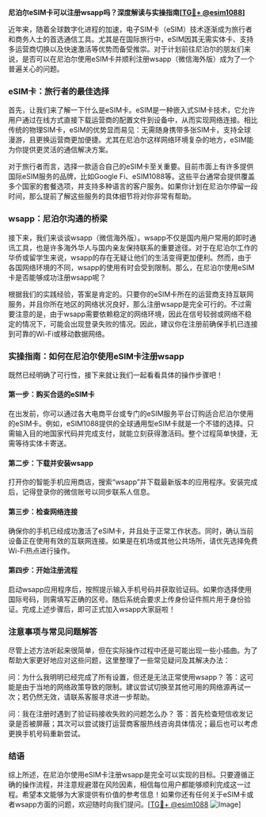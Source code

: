 **尼泊尔eSIM卡可以注册wsapp吗？深度解读与实操指南[[TG💪+ @esim1088](https://t.me/s/esim1088)]**

近年来，随着全球数字化进程的加速，电子SIM卡（eSIM）技术逐渐成为旅行者和商务人士的首选通信工具。尤其是在国际旅行中，eSIM因其无需实体卡、支持多运营商切换以及快速激活等优势而备受推崇。对于计划前往尼泊尔的朋友们来说，是否可以在尼泊尔使用eSIM卡并顺利注册wsapp（微信海外版）成为了一个普遍关心的问题。

### eSIM卡：旅行者的最佳选择

首先，让我们来了解一下什么是eSIM卡。eSIM是一种嵌入式SIM卡技术，它允许用户通过在线方式直接下载运营商的配置文件到设备中，从而实现网络连接。相比传统的物理SIM卡，eSIM的优势显而易见：无需随身携带多张SIM卡，支持全球漫游，且更换运营商更加便捷。尤其在尼泊尔这样网络环境复杂的地方，eSIM能为你提供更灵活的通信解决方案。

对于旅行者而言，选择一款适合自己的eSIM卡至关重要。目前市面上有许多提供国际eSIM服务的品牌，比如Google Fi、eSIM1088等。这些平台通常会提供覆盖多个国家的套餐选项，并支持多种语言的客户服务。如果你计划在尼泊尔停留一段时间，那么提前了解这些服务的具体细节将对你非常有帮助。

### wsapp：尼泊尔沟通的桥梁

接下来，我们来谈谈wsapp（微信海外版）。wsapp不仅是国内用户常用的即时通讯工具，也是许多海外华人与国内亲友保持联系的重要途径。对于在尼泊尔工作的华侨或留学生来说，wsapp的存在无疑让他们的生活变得更加便利。然而，由于各国网络环境的不同，wsapp的使用有时会受到限制。那么，在尼泊尔使用eSIM卡是否能够成功注册wsapp呢？

根据我们的实践经验，答案是肯定的。只要你的eSIM卡所在的运营商支持互联网服务，并且你所在地区的网络状况良好，那么注册wsapp是完全可行的。不过需要注意的是，由于wsapp需要依赖稳定的网络环境，因此在信号较弱或网络不稳定的情况下，可能会出现登录失败的情况。因此，建议你在注册前确保手机已连接到可靠的Wi-Fi或移动数据网络。

### 实操指南：如何在尼泊尔使用eSIM卡注册wsapp

既然已经明确了可行性，接下来就让我们一起看看具体的操作步骤吧！

#### 第一步：购买合适的eSIM卡
在出发前，你可以通过各大电商平台或专门的eSIM服务平台订购适合尼泊尔使用的eSIM卡。例如，eSIM1088提供的全球通用型eSIM卡就是一个不错的选择。只需输入目的地国家代码并完成支付，就能立刻获得激活码。整个过程简单快捷，无需等待实体卡寄送。

#### 第二步：下载并安装wsapp
打开你的智能手机应用商店，搜索“wsapp”并下载最新版本的应用程序。安装完成后，记得登录你的微信账号以同步联系人信息。

#### 第三步：检查网络连接
确保你的手机已经成功激活了eSIM卡，并且处于正常工作状态。同时，确认当前设备正在使用有效的互联网连接。如果是在机场或其他公共场所，请优先选择免费Wi-Fi热点进行操作。

#### 第四步：开始注册流程
启动wsapp应用程序后，按照提示输入手机号码并获取验证码。如果你选择使用国际号码，则需填写正确的区号。随后系统会要求上传身份证件照片用于身份验证。完成上述步骤后，即可正式加入wsapp大家庭啦！

### 注意事项与常见问题解答

尽管上述方法听起来很简单，但在实际操作过程中还是可能出现一些小插曲。为了帮助大家更好地应对这些问题，这里整理了一些常见疑问及其解决办法：

问：为什么我明明已经完成了所有设置，但还是无法正常使用wsapp？
答：这可能是由于当地的网络政策导致的限制。建议尝试切换至其他可用的网络源再试一次；若仍然无效，请联系客服寻求进一步帮助。

问：我在注册时遇到了验证码接收失败的问题怎么办？
答：首先检查短信收发记录是否被屏蔽；其次可以尝试拨打运营商客服热线咨询具体情况；最后也可以考虑更换手机号码重新尝试。

### 结语

综上所述，在尼泊尔使用eSIM卡注册wsapp是完全可以实现的目标。只要遵循正确的操作流程，并注意规避潜在风险因素，相信每位用户都能够顺利完成这一过程。希望本文能够为大家提供有价值的参考信息！如果你还有任何关于eSIM卡或者wsapp方面的问题，欢迎随时向我们提问。[[TG💪+ @esim1088](https://t.me/s/esim1088) ![Image](https://i.postimg.cc/4NQfJmqS/Snipaste-2025-05-13-00-14-12.png)]